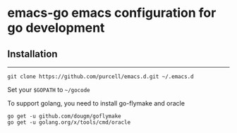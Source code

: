 # emacs-go emacs configuration for go development
## Installation
---
```
git clone https://github.com/purcell/emacs.d.git ~/.emacs.d
```
Set your `$GOPATH` to `~/gocode`

To support golang, you need to install go-flymake and oracle
```
go get -u github.com/dougm/goflymake
go get -u golang.org/x/tools/cmd/oracle
```


